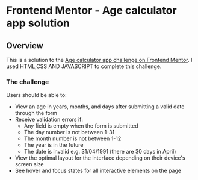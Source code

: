 # Frontend Mentor - Age calculator app solution


## Overview

This is a solution to the [Age calculator app challenge on Frontend Mentor](https://www.frontendmentor.io/challenges/age-calculator-app-dF9DFFpj-Q). I used HTML,CSS AND JAVASCRIPT to complete this challenge.

### The challenge

Users should be able to:

- View an age in years, months, and days after submitting a valid date through the form
- Receive validation errors if:
  - Any field is empty when the form is submitted
  - The day number is not between 1-31
  - The month number is not between 1-12
  - The year is in the future
  - The date is invalid e.g. 31/04/1991 (there are 30 days in April)
- View the optimal layout for the interface depending on their device's screen size
- See hover and focus states for all interactive elements on the page
